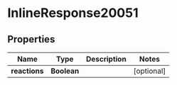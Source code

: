 

# InlineResponse20051


## Properties

Name | Type | Description | Notes
------------ | ------------- | ------------- | -------------
**reactions** | **Boolean** |  |  [optional]



